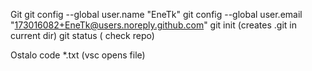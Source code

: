 Git
git config --global user.name "EneTk"
git config --global user.email "173016082+EneTk@users.noreply.github.com"
git init (creates .git in current dir)
git status ( check repo)


Ostalo
code *.txt (vsc opens file) 
